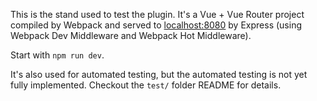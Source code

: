 This is the stand used to test the plugin. It's a Vue + Vue Router project compiled by Webpack and served to [localhost:8080](https://localhost:8080) by Express (using Webpack Dev Middleware and Webpack Hot Middleware).

Start with `npm run dev`.

It's also used for automated testing, but the automated testing is not yet fully implemented. Checkout the `test/` folder README for details.
